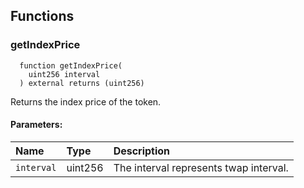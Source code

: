 
## Functions
### getIndexPrice
```solidity
  function getIndexPrice(
    uint256 interval
  ) external returns (uint256)
```

Returns the index price of the token.

#### Parameters:
| Name                           | Type          | Description                                                                  |
| :----------------------------- | :------------ | :--------------------------------------------------------------------------- |
|`interval` | uint256 | The interval represents twap interval.


